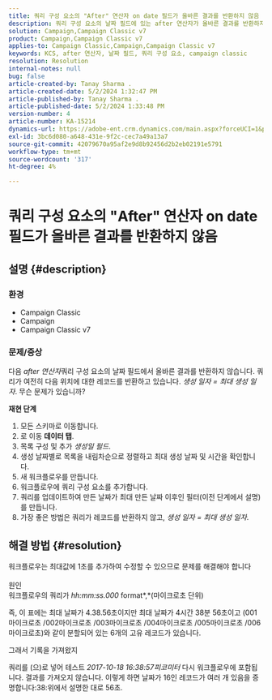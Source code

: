 ```yaml
---
title: 쿼리 구성 요소의 "After" 연산자 on date 필드가 올바른 결과를 반환하지 않음
description: 쿼리 구성 요소의 날짜 필드에 있는 after 연산자가 올바른 결과를 반환하지 않는 Campaign Classic 문제를 해결하는 방법을 알아봅니다.
solution: Campaign,Campaign Classic v7
product: Campaign,Campaign Classic v7
applies-to: Campaign Classic,Campaign,Campaign Classic v7
keywords: KCS, after 연산자, 날짜 필드, 쿼리 구성 요소, campaign classic
resolution: Resolution
internal-notes: null
bug: false
article-created-by: Tanay Sharma .
article-created-date: 5/2/2024 1:32:47 PM
article-published-by: Tanay Sharma .
article-published-date: 5/2/2024 1:33:48 PM
version-number: 4
article-number: KA-15214
dynamics-url: https://adobe-ent.crm.dynamics.com/main.aspx?forceUCI=1&pagetype=entityrecord&etn=knowledgearticle&id=05cfa972-8808-ef11-9f8a-6045bd026dc7
exl-id: 3bc6d080-a648-431e-9f2c-cec7a49a13a7
source-git-commit: 42079670a95af2e9d8b92456d2b2eb02191e5791
workflow-type: tm+mt
source-wordcount: '317'
ht-degree: 4%

---
```


# 쿼리 구성 요소의 &quot;After&quot; 연산자 on date 필드가 올바른 결과를 반환하지 않음

## 설명 {#description}


### <b>환경</b>

- Campaign Classic
- Campaign
- Campaign Classic v7




### <b>문제/증상</b>

다음 *after 연산자*&#x200B;쿼리 구성 요소의 날짜 필드에서 올바른 결과를 반환하지 않습니다. 쿼리가 여전히 다음 위치에 대한 레코드를 반환하고 있습니다. *생성 일자 = 최대 생성 일자*. 무슨 문제가 있습니까?



<b>재현 단계</b>



1. 모든 스키마로 이동합니다.
2. 로 이동 <b>데이터 탭</b>.
3. 목록 구성 및 추가 *생성일 필드*.
4. 생성 날짜별로 목록을 내림차순으로 정렬하고 최대 생성 날짜 및 시간을 확인합니다.
5. 새 워크플로우를 만듭니다.
6. 워크플로우에 쿼리 구성 요소를 추가합니다.
7. 쿼리를 업데이트하여 만든 날짜가 최대 만든 날짜 이후인 필터(이전 단계에서 설명)를 만듭니다.
8. 가장 좋은 방법은 쿼리가 레코드를 반환하지 않고, *생성 일자 = 최대 생성 일자*.





## 해결 방법 {#resolution}




워크플로우는 최대값에 1초를 추가하여 수정할 수 있으므로 문제를 해결해야 합니다
<br><br>원인<br>
워크플로우의 쿼리가 *hh:mm:ss.000* format*,*(마이크로초 단위)

즉, 이 표에는 최대 날짜가 4.38.56초이지만 최대 날짜가 4시간 38분 56초이고 (001마이크로초 /002마이크로초 /003마이크로초 /004마이크로초 /005마이크로초 /006마이크로초)와 같이 분할되어 있는 6개의 고유 레코드가 있습니다.

그래서 기록을 가져왔지

쿼리를 (으)로 넣어 테스트 *2017-10-18 16:38:57피코미터* 다시 워크플로우에 포함됩니다. 결과를 가져오지 않습니다. 이렇게 하면 날짜가 16인 레코드가 여러 개 있음을 증명합니다:38:위에서 설명한 대로 56초.
